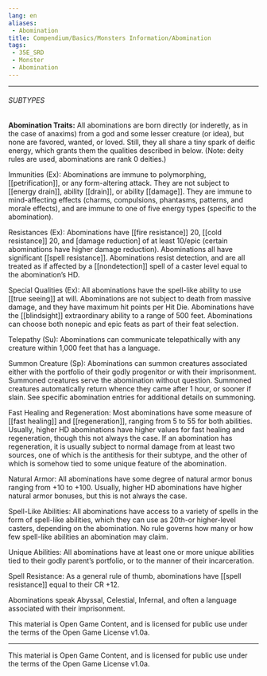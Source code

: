 ```yaml
---
lang: en
aliases:
 - Abomination
title: Compendium/Basics/Monsters Information/Abomination
tags: 
 - 35E_SRD
 - Monster
 - Abomination
---
```



---

###### SUBTYPES

**Abomination Traits:** All abominations are born directly (or inderetly, as in the case of anaxims) from a god and some lesser creature (or idea), but none are favored, wanted, or loved. Still, they all share a tiny spark of deific energy, which grants them the qualities described in below. (Note: deity rules are used, abominations are rank 0 deities.)

Immunities (Ex): Abominations are immune to polymorphing, [[petrification]], or any form-altering attack. They are not subject to [[energy drain]], ability [[drain]], or ability [[damage]]. They are immune to mind-affecting effects (charms, compulsions, phantasms, patterns, and morale effects), and are immune to one of five energy types (specific to the abomination).

Resistances (Ex): Abominations have [[fire resistance]] 20, [[cold resistance]] 20, and [damage reduction] of at least 10/epic (certain abominations have higher damage reduction). Abominations all have significant [[spell resistance]]. Abominations resist detection, and are all treated as if affected by a [[nondetection]] spell of a caster level equal to the abomination’s HD.

Special Qualities (Ex): All abominations have the spell-like ability to use [[true seeing]] at will. Abominations are not subject to death from massive damage, and they have maximum hit points per Hit Die. Abominations have the [[blindsight]] extraordinary ability to a range of 500 feet. Abominations can choose both nonepic and epic feats as part of their feat selection.

Telepathy (Su): Abominations can communicate telepathically with any creature within 1,000 feet that has a language.

Summon Creature (Sp): Abominations can summon creatures associated either with the portfolio of their godly progenitor or with their imprisonment. Summoned creatures serve the abomination without question. Summoned creatures automatically return whence they came after 1 hour, or sooner if slain. See specific abomination entries for additional details on summoning.

Fast Healing and Regeneration: Most abominations have some measure of [[fast healing]] and [[regeneration]], ranging from 5 to 55 for both abilities. Usually, higher HD abominations have higher values for fast healing and regeneration, though this not always the case. If an abomination has regeneration, it is usually subject to normal damage from at least two sources, one of which is the antithesis for their subtype, and the other of which is somehow tied to some unique feature of the abomination.

Natural Armor: All abominations have some degree of natural armor bonus ranging from +10 to +100. Usually, higher HD abominations have higher natural armor bonuses, but this is not always the case.

Spell-Like Abilities: All abominations have access to a variety of spells in the form of spell-like abilities, which they can use as 20th-or higher-level casters, depending on the abomination. No rule governs how many or how few spell-like abilities an abomination may claim.

Unique Abilities: All abominations have at least one or more unique abilities tied to their godly parent’s portfolio, or to the manner of their incarceration.

Spell Resistance: As a general rule of thumb, abominations have [[spell resistance]] equal to their CR +12.  
  
Abominations speak Abyssal, Celestial, Infernal, and often a language associated with their imprisonment.  

  
  
  This material is Open Game Content, and is licensed for public use under the terms of the Open Game License v1.0a.



---



This material is Open Game Content, and is licensed for public use under the terms of the Open Game License v1.0a.

